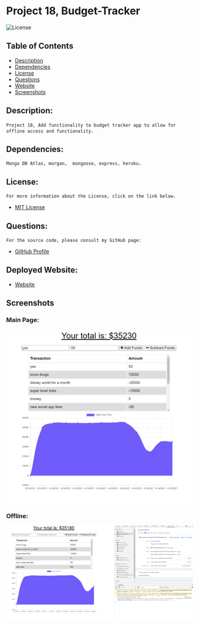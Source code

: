 # Project 18, Budget-Tracker


![License](https://img.shields.io/badge/License-MIT-blue.svg 'License Badge')

## Table of Contents

- [Description](#description)
- [Dependencies](#dependencies)
- [License](#license)
- [Questions](#questions)
- [Website](#website)
- [Screenshots](#screenshots)

## Description:

    Project 18, Add functionality to budget tracker app to allow for offline access and functionality.

## Dependencies:

    Mongo DB Atlas, morgan,  mongoose, express, heroku.

## License:

    For more information about the License, click on the link below.

- [MIT License](https://opensource.org/licenses/MIT)

## Questions:

    For the source code, please consult my GitHub page:

- [GitHub Profile](https://github.com/jlw429)

## Deployed Website:

- [Website](https://intense-beyond-22575.herokuapp.com/)

## Screenshots

### Main Page:

![Main](images/main_scrnshot.png 'Main')

### Offline:

![Offline](/images/offline_scrnshot.png 'Offline')
